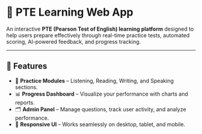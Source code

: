 # 📘 PTE Learning Web App

An interactive **PTE (Pearson Test of English) learning platform** designed to help users prepare effectively through real-time practice tests, automated scoring, AI-powered feedback, and progress tracking.

---

## 🚀 Features

- 🧠 **Practice Modules** – Listening, Reading, Writing, and Speaking sections.
- 📊 **Progress Dashboard** – Visualize your performance with charts and reports.
- 🗂️ **Admin Panel** – Manage questions, track user activity, and analyze performance.
- 📱 **Responsive UI** – Works seamlessly on desktop, tablet, and mobile.
